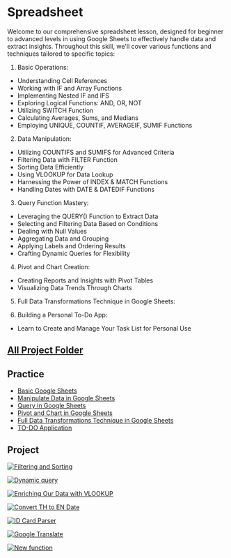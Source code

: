 # Spreadsheet
Welcome to our comprehensive spreadsheet lesson, designed for beginner to advanced levels in using Google Sheets to effectively handle data and extract insights. Throughout this skill, we'll cover various functions and techniques tailored to specific topics:

1. Basic Operations:
- Understanding Cell References
- Working with IF and Array Functions
- Implementing Nested IF and IFS
- Exploring Logical Functions: AND, OR, NOT
- Utilizing SWITCH Function
- Calculating Averages, Sums, and Medians
- Employing UNIQUE, COUNTIF, AVERAGEIF, SUMIF Functions

  

2. Data Manipulation:
- Utilizing COUNTIFS and SUMIFS for Advanced Criteria
- Filtering Data with FILTER Function
- Sorting Data Efficiently
- Using VLOOKUP for Data Lookup
- Harnessing the Power of INDEX & MATCH Functions
- Handling Dates with DATE & DATEDIF Functions



3. Query Function Mastery:
- Leveraging the QUERY() Function to Extract Data
- Selecting and Filtering Data Based on Conditions
- Dealing with Null Values
- Aggregating Data and Grouping
- Applying Labels and Ordering Results
- Crafting Dynamic Queries for Flexibility

4. Pivot and Chart Creation:
- Creating Reports and Insights with Pivot Tables
- Visualizing Data Trends Through Charts


5. Full Data Transformations Technique in Google Sheets:


6. Building a Personal To-Do App:
- Learn to Create and Manage Your Task List for Personal Use
   


## [All Project Folder](https://drive.google.com/drive/u/0/folders/1kkg1rMBymUduvAtd4vaEmPli4y9hOuGA?q=parent:1kkg1rMBymUduvAtd4vaEmPli4y9hOuGA)

## Practice 
- [Basic Google Sheets](https://docs.google.com/spreadsheets/d/18N3Twc5MYwSN2hVULo8UlIfEYguVP2p6JtpTr3Brn7A/edit#gid=1110784364)
- [Manipulate Data in Google Sheets](https://docs.google.com/spreadsheets/d/1DYL-tKEyVvqSFRY9yTTuSvey7DYRXm5yqjvSdx_SUS4/edit#gid=0)
- [Query in Google Sheets](https://docs.google.com/spreadsheets/d/17EM2XVwrwS9wJsub9UXGdRSIBxKdVcrN73jgnC4h28M/edit#gid=0)
- [Pivot and Chart in Google Sheets](https://docs.google.com/spreadsheets/d/1zpQK-RtAfDN--TiVYVeSO3wd5jFSBYM9y_yDiifDKU8/edit#gid=0&fvid=1587841135)
- [Full Data Transformations Technique in Google Sheets](https://docs.google.com/spreadsheets/d/1NbtTVmxtulRj2-Uiz34rEDX1DiKTKkBqQaE4_1gAy5M/edit#gid=0)
- [TO-DO Application](https://docs.google.com/spreadsheets/d/1N9Qs9N7qrhAvioaFxbbpnqgMmet75o2b954Lo2nHX_o/edit#gid=0)


## Project

[![Filtering and Sorting](https://img.shields.io/badge/Filtering%20and%20Sorting-%20%23006b2e?style=flat&logo=google&logoColor=white)
](https://docs.google.com/spreadsheets/d/1zKASgJphy8jqe829zaxF82d6G1jbhKPhfD208Dj3MdU/edit#gid=940889214)

[![Dynamic query](https://img.shields.io/badge/Dynamic%20Query-%20%23008e3e?style=flat&logo=google&logoColor=white)
](https://docs.google.com/spreadsheets/d/1N7FbliViQEZ5zregRW-nccZL3A3Om1arz-SVqF1uwUY/edit#gid=1990909663)

[![Enriching Our Data with VLOOKUP](https://img.shields.io/badge/Enriching%20Our%20Data%20with%20VLOOKUP-%20%2300b24d?style=flat&logo=google&logoColor=white)
](https://docs.google.com/spreadsheets/d/1EvS6vXIgkSkANZM_4SrszC8xVcpmi5PD_T8HFLKtZVQ/edit#gid=361292248)


[![Convert TH to EN Date](https://img.shields.io/badge/Convert%20TH%20to%20EN%20Date-%20%2300d65d?style=flat&logo=google&logoColor=white&link=https%3A%2F%2Fdocs.google.com%2Fspreadsheets%2Fd%2F13AHmZBVuSWaz9XFSD887ky5yzz-BkZiTaTTo_DHKN_0%2Fedit%23gid%3D239684189)](https://docs.google.com/spreadsheets/d/13AHmZBVuSWaz9XFSD887ky5yzz-BkZiTaTTo_DHKN_0/edit#gid=239684189)


[![ID Card Parser](https://img.shields.io/badge/ID%20Card%20Parser-%20%2300b271?style=flat&logo=google&logoColor=white&link=https%3A%2F%2Fdocs.google.com%2Fspreadsheets%2Fd%2F1vKrIHU0G0viLzwx_g1sT2KBZiVN7FLZIkb22PMygtaw%2Fedit%23gid%3D1259115608)](https://docs.google.com/spreadsheets/d/1vKrIHU0G0viLzwx_g1sT2KBZiVN7FLZIkb22PMygtaw/edit#gid=1259115608)


[![Google Translate](https://img.shields.io/badge/Google%20Translate-%20%2300d69a?style=flat&logo=google&logoColor=white&link=https%3A%2F%2Fdocs.google.com%2Fspreadsheets%2Fd%2F1PGDH3y0DaV0ec9XJ3TMAGxFV7pb5Jbt_BTdQxKugHRI%2Fedit%23gid%3D1644469641)](https://docs.google.com/spreadsheets/d/1PGDH3y0DaV0ec9XJ3TMAGxFV7pb5Jbt_BTdQxKugHRI/edit#gid=1644469641)


[![New function](https://img.shields.io/badge/New%20function-%20%2300d6ab?style=flat&logo=google&logoColor=white)
](https://docs.google.com/spreadsheets/d/1qEqtrWSwVCmemvQYAyDgVSEc_87Z7cYAVPNt_HRBE0g/edit#gid=1671185252)





